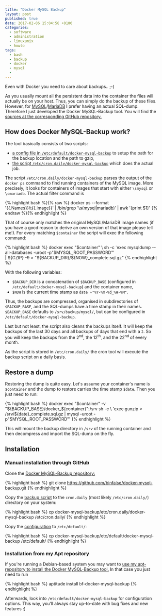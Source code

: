 ```yaml
---
title: "Docker MySQL Backup"
layout: post
published: true
date: 2017-02-06 15:04:58 +0100
categories:
  - software
  - administration
  - linuxunix
  - howto
tags:
  - bash
  - backup
  - docker
  - mysql
  - 
---
```


Even with Docker you need to care about backups.. ;-)

As you usually mount all the persistent data into the container the files will actually be on your host.
Thus, you can simply do the backup of these files.
However, for [MySQL](https://www.mysql.com/)/[MariaDB](https://mariadb.org/) I prefer having an actual SQL-dump.
Therefore I just developed the Docker MySQL-Backup tool.
You will find the [sources at the corresponding GitHub repository.](https://github.com/binfalse/docker-mysql-backup)


## How does Docker MySQL-Backup work?

The tool basically consists of two scripts:

* [a config file in `/etc/default/docker-mysql-backup`](https://github.com/binfalse/docker-mysql-backup/blob/master/etc/default/docker-mysql-backup) to setup the path for the backup location and the path to gzip,
* [the script `/etc/cron.daily/docker-mysql-backup`](https://github.com/binfalse/docker-mysql-backup/blob/master/etc/cron.daily/docker-mysql-backup) which does the actual job.


The script `/etc/cron.daily/docker-mysql-backup` parses the output of the `docker ps` command to find running containers of the MySQL image.
More precisely, it looks for containers of images that start with either `\smysql` or `\smariadb`.
The actual filter command is

{% highlight bash %}{% raw %}
docker ps --format '{{.Names}}\t{{.Image}}'  | /bin/grep '\s\(mysql\|mariadb\)' | awk '{print $1}'
{% endraw %}{% endhighlight %}

That of course only matches the original MySQL/MariaDB image names (if you have a good reason to derive an own version of that image please tell me!).
For every matching `$container` the script will exec the following command:

{% highlight bash %}
docker exec "$container" \
	sh -c 'exec mysqldump --all-databases -uroot -p"$MYSQL_ROOT_PASSWORD"' \
	| ${GZIP} -9 > "${BACKUP_DIR}/${NOW}_complete.sql.gz"
{% endhighlight %}

With the following variables:

* `$BACKUP_DIR` is a concatenation of `$BACKUP_BASE` (configured in `/etc/default/docker-mysql-backup`) and the container name,
* `$NOW` is the current time stamp as `date +"%Y-%m-%d_%H-%M"`.

Thus, the backups are compressed, organised in subdirectories of `$BACKUP_BASE`, and the SQL-dumps have a time stamp in their names.
`$BACKUP_BASE` defaults to `/srv/backup/mysql/`, but can be configured in `/etc/default/docker-mysql-backup`.

Last but not least, the script also cleans the backups itself.
It will keep the backups of the last 30 days and all backups of days that end with a `2`.
So you will keep the backups from the 2<sup>nd</sup>, the 12<sup>th</sup>, and the 22<sup>nd</sup> of every month.

As the script is stored in `/etc/cron.daily/` the cron tool will execute the backup script on a daily basis.


## Restore a dump

Restoring the dump is quite easy.
Let's assume your container's name is `$container` and the dump to restore carries the time stamp `$date`.
Then you just need to run:

{% highlight bash %}
docker exec "$container" -v "${BACKUP_BASE}/docker_${container}":/srv sh -c \
      'exec gunzip < /srv/${date}_complete.sql.gz | mysql -uroot -p"$MYSQL_ROOT_PASSWORD"'
{% endhighlight %}

This will mount the backup directory in `/srv` of the running container and then decompress and import the SQL-dump on the fly.


## Installation

### Manual installation through GitHub

Clone the [Docker MySQL-Backup repository:](https://github.com/binfalse/docker-mysql-backup)

{% highlight bash %}
git clone https://github.com/binfalse/docker-mysql-backup.git
{% endhighlight %}

Copy the [backup script](etc/cron.daily/docker-mysql-backup) to the `cron.daily` (most likely `/etc/cron.daily/`) directory on your system:

{% highlight bash %}
cp docker-mysql-backup/etc/cron.daily/docker-mysql-backup /etc/cron.daily/
{% endhighlight %}

Copy the [configuration](etc/default/docker-mysql-backup) to `/etc/default/`:

{% highlight bash %}
cp docker-mysql-backup/etc/default/docker-mysql-backup /etc/default/
{% endhighlight %}

### Installation from my Apt repository

If you're running a Debian-based system you may want to [use my apt-repository to install the Docker MySQL-Backup tool.](https://binfalse.de/software/apt-repo/)
In that case you just need to run

{% highlight bash %}
aptitude install bf-docker-mysql-backup
{% endhighlight %}

Afterwards, look into `/etc/default/docker-mysql-backup` for configuration options.
This way, you'll always stay up-to-date with bug fixes and new features :)



